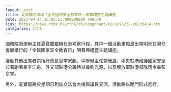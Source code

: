 ```yaml
---
layout: post
title: 夏寶龍將出席「全民國家安全教育日」開幕禮暨主題講座
date: 2023-04-14 16:02:53.000000000 +08:00
link: https://news.rthk.hk/rthk/ch/component/k2/1696232-20230414.htm
categories: rthk
---
```


國務院港澳辦主任夏寶龍繼續在港考察行程，其中一個活動重點是出席明天在灣仔會展舉行的「全民國家安全教育日」開幕典禮暨主題講座。

活動其他出席者包括行政長官李家超、中聯辦主任鄭雁雄、中央駐港維護國家安全公署副署長李江舟、外交部駐港公署特派員劉光源，以及解放軍駐港部隊司令員彭京堂。

另外，夏寶龍將於星期日到訪立法會大樓與議員交流，活動將以閉門形式進行。
